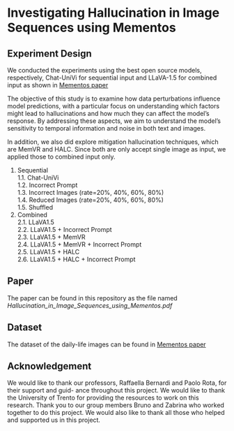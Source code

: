 # Investigating Hallucination in Image Sequences using Mementos

## Experiment Design
We conducted the experiments using the best open source models,
respectively, Chat-UniVi for sequential input and LLaVA-1.5 for combined input as shown in [Mementos paper](https://arxiv.org/abs/2401.10529) <br>

The objective of this study is to examine how data perturbations influence model predictions, with a particular focus on understanding which factors might lead to hallucinations and how much they can affect the model’s response. By addressing these aspects, we aim to understand the model’s sensitivity to temporal information and noise in both text and images. <br>

In addition, we also did explore mitigation hallucination techniques, which are MemVR and HALC. Since both are only accept single image as input, we applied those to combined input only. <br>

1. Sequential <br>
    1.1. Chat-UniVi <br>
    1.2. Incorrect Prompt <br>
    1.3. Incorrect Images (rate=20%, 40%, 60%, 80%) <br>
    1.4. Reduced Images (rate=20%, 40%, 60%, 80%) <br>
    1.5. Shuffled <br>
2. Combined <br>
    2.1. LLaVA1.5 <br>
    2.2. LLaVA1.5 + Incorrect Prompt <br>
    2.3. LLaVA1.5 + MemVR <br>
    2.4. LLaVA1.5 + MemVR + Incorrect Prompt <br>
    2.5. LLaVA1.5 + HALC <br>
    2.6. LLaVA1.5 + HALC + Incorrect Prompt <br>

## Paper
The paper can be found in this repository as the file named _Hallucination_in_Image_Sequences_using_Mementos.pdf_
## Dataset
The dataset of the daily-life images can be found in [Mementos paper](https://arxiv.org/abs/2401.10529) 

## Acknowledgement
We would like to thank our professors, Raffaella Bernardi and Paolo Rota, for their support and guid- ance throughout this project. We would like to thank the University of Trento for providing the resources to work on this research. Thank you to our group members Bruno and Zabrina who worked together to do this project. We would also like to thank all those who helped and supported us in this project.
